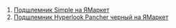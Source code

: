 1. [Подшлемник Simple на ЯМаркет](https://market.yandex.ru/product--podshlemnik-simple/1878827712?sku=102056788204&uniqueId=1185842&do-waremd5=5aI1SSN5S6_7NVwqxf0V0Q&nid=67185&utm_medium=sharing)
2. [Подшлемник Hyperlook Pancher черный на ЯМаркет](https://market.yandex.ru/product--podshlemnik-hyperlook-pancher-krasnyi/30629768?sku=102528005120&uniqueId=96839388&do-waremd5=K-kPp9nzIGHwKeWtAb3Wvw&nid=67185&utm_medium=sharing)

